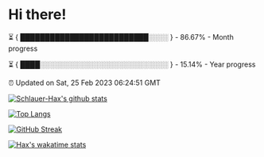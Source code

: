 # Hi there!

⏳ { ██████████████████████████░░░░ } - 86.67% - Month progress

⏳ { ████░░░░░░░░░░░░░░░░░░░░░░░░░░ } - 15.14% - Year progress

⏰ Updated on Sat, 25 Feb 2023 06:24:51 GMT


[![Schlauer-Hax's github stats](https://github-readme-stats.vercel.app/api?username=Schlauer-Hax&show_icons=true&theme=dark&count_private=true)](https://github.com/Schlauer-Hax)


[![Top Langs](https://github-readme-stats.vercel.app/api/top-langs/?username=Schlauer-Hax&layout=compact&theme=dark)](https://github.com/Schlauer-Hax?tab=repositories)

[![GitHub Streak](https://streak-stats.demolab.com?user=Schlauer-Hax&theme=dark)](https://git.io/streak-stats)

[![Hax's wakatime stats](https://github-readme-stats.vercel.app/api/wakatime?username=Hax&theme=dark)](https://wakatime.com/@Hax)

